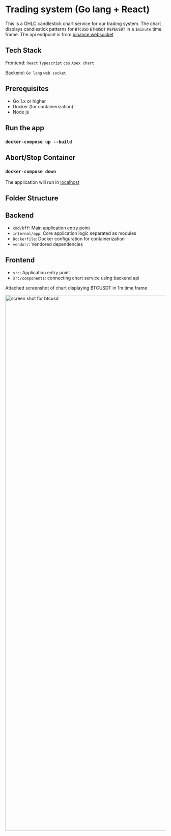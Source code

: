 # Trading system (Go lang + React)

This is a OHLC candlestick chart service for our trading system. The chart displays candlestick patterns for `BTCUSD` `ETHUSDT` `PEPEUSDT` in a `1minute` time frame. The api endpoint is from [binance websocket](https://developers.binance.com/docs/binance-spot-api-docs/web-socket-streams#aggregate-trade-streams)

## Tech Stack

Frontend: `React` `Typescript` `css` `Apex chart`

Backend: `Go lang` `web socket`

## Prerequisites

- Go 1.x or higher
- Docker (for containerization)
- Node js

## Run the app

### `docker-compose up --build`

## Abort/Stop Container

### `docker-compose down`

The application will run in [localhost](http://localhost:3001/)

## Folder Structure

## Backend

- `cmd/bff`: Main application entry point
- `internal/app`: Core application logic separated as modules
- `Dockerfile`: Docker configuration for containerization
- `vendor/`: Vendored dependencies

## Frontend

- `src`: Application entry point
- `src/components`: connecting chart service using backend api

Attached screenshot of chart displaying BTCUSDT in 1m time frame

<img width="1679" alt="screen shot for btcusd" src="https://github.com/user-attachments/assets/85053e9f-fbc4-42c8-9c9f-84cb838ebee0">




  
